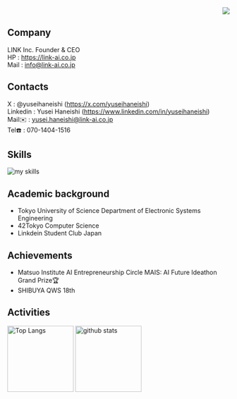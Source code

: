 <div align="right">
  <img src="https://komarev.com/ghpvc/?username=yuseihaneishi" />
</div>

## Company
LINK Inc. Founder & CEO
<br>
HP : https://link-ai.co.jp
<br>
Mail : info@link-ai.co.jp

## Contacts
X : @yuseihaneishi (https://x.com/yuseihaneishi)
<br>
Linkedin : Yusei Haneishi (https://www.linkedin.com/in/yuseihaneishi)
<br>
Mail✉️ : yusei.haneishi@link-ai.co.jp
<br>
Tel☎️ : 070-1404-1516

## Skills
<img alt="my skills" src="https://skillicons.dev/icons?theme=dark&perline=7&i=python,go,c" />

## Academic background
- Tokyo University of Science Department of Electronic Systems Engineering
- 42Tokyo Computer Science
- Linkdein Student Club Japan 

## Achievements
- Matsuo Institute AI Entrepreneurship Circle MAIS: AI Future Ideathon Grand Prize🏆
- SHIBUYA QWS 18th


## Activities
<div align="left"> 
  <img alt="Top Langs" height="150px" src="https://github-readme-stats.vercel.app/api/top-langs/?username=yuseihaneishi&layout=compact&show_icons=true&theme=onedark" />
  <img alt="github stats" height="150px" src="https://github-readme-stats.vercel.app/api?username=yuseihaneishi&theme=onedark&show_icons=ture" />
</p>
</div>
